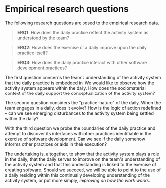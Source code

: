 
# Empirical research questions

The following research questions are posed to the empirical research data.

> **ERQ1**: How does the daily practice reflect the activity system as understood by the team?

> **ERQ2**: How does the exercise of a daily improve upon the daily practice itself?

> **ERQ3**: How does the daily practice interact with other software development practices?

The first question concerns the team's understanding of the activity system that the daily practice is embedded in. We would like to observe how the activity system appears within the daily. How does the sociomaterial context of the daily support the conceptualization of the activity system?

The second question considers the "practice-nature" of the daily. When the team engages in a daily, does it evolve? How is the logic of action redefined – can we see emerging disturbances to the activity system being settled within the daily?

With the third question we probe the boundaries of the daily practice and attempt to discover its interfaces with other practices identifiable in the exercise of software development. Can we see if the daily somehow informs other practices or aids in their execution?

The undertaking is, altogether, to show that the activity system plays a role in the daily, that the daily serves to improve on the team's understanding of the activity system and that this understanding is linked to the exercise of creating software. Should we succeed, we will be able to point to the use of a daily residing within this continually developing understanding of the activity system, or put more simply, *improving on how the work works*.
